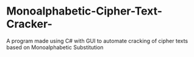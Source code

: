 # Monoalphabetic-Cipher-Text-Cracker-
A program made using C# with GUI to automate cracking of cipher texts based on Monoalphabetic Substitution
